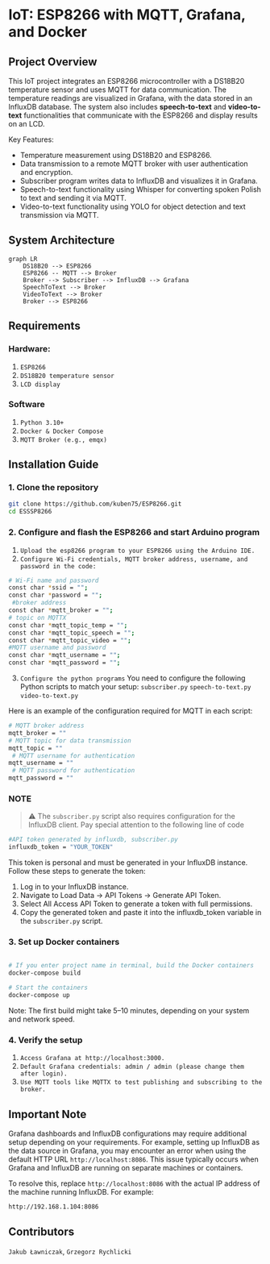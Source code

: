 # IoT: ESP8266 with MQTT, Grafana, and Docker

## Project Overview

This IoT project integrates an ESP8266 microcontroller with a DS18B20 temperature sensor and uses MQTT for data communication. The temperature readings are visualized in Grafana, with the data stored in an InfluxDB database. The system also includes **speech-to-text** and **video-to-text** functionalities that communicate with the ESP8266 and display results on an LCD.

Key Features:
- Temperature measurement using DS18B20 and ESP8266.
- Data transmission to a remote MQTT broker with user authentication and encryption.
- Subscriber program writes data to InfluxDB and visualizes it in Grafana.
- Speech-to-text functionality using Whisper for converting spoken Polish to text and sending it via MQTT.
- Video-to-text functionality using YOLO for object detection and text transmission via MQTT.

## System Architecture

```mermaid
graph LR
    DS18B20 --> ESP8266
    ESP8266 -- MQTT --> Broker
    Broker --> Subscriber --> InfluxDB --> Grafana
    SpeechToText --> Broker
    VideoToText --> Broker
    Broker --> ESP8266
```

## Requirements

### Hardware:

1. `ESP8266`
2. `DS18B20 temperature sensor`
3. `LCD display`

### Software

1. `Python 3.10+`
2. `Docker & Docker Compose`
3. `MQTT Broker (e.g., emqx)`


## Installation Guide

### 1. Clone the repository

```bash
git clone https://github.com/kuben75/ESP8266.git
cd ESSSP8266
```

### 2. Configure and flash the ESP8266 and start Arduino program

1. `Upload the esp8266 program to your ESP8266 using the Arduino IDE.`
2. `Configure Wi-Fi credentials, MQTT broker address, username, and password in the code:`

```bash 
# Wi-Fi name and password
const char *ssid = "";           
const char *password = "";  
 #broker address                                    
const char *mqtt_broker = ""; 
# topic on MQTTX
const char *mqtt_topic_temp = "";                     
const char *mqtt_topic_speech = "";                  
const char *mqtt_topic_video = "";  
#MQTT username and password              
const char *mqtt_username = "";                               
const char *mqtt_password = ""; 
```
3. `Configure the python programs`
You need to configure the following Python scripts to match your setup:
`subscriber.py`
`speech-to-text.py`
`video-to-text.py`

Here is an example of the configuration required for MQTT in each script:
```bash
# MQTT broker address
mqtt_broker = ""
# MQTT topic for data transmission
mqtt_topic = ""
 # MQTT username for authentication
mqtt_username = "" 
 # MQTT password for authentication
mqtt_password = ""  
```
###  NOTE
 > ⚠️ The `subscriber.py` script also requires configuration for the InfluxDB client. Pay special attention to the following line of code 

```bash
#API token generated by influxdb, subscriber.py
influxdb_token = "YOUR_TOKEN"
 ```
This token is personal and must be generated in your InfluxDB instance. Follow these steps to generate the token:
1. Log in to your InfluxDB instance.
2. Navigate to Load Data -> API Tokens -> Generate API Token.
3. Select All Access API Token to generate a token with full permissions.
4. Copy the generated token and paste it into the influxdb_token variable in the `subscriber.py` script.

### 3. Set up Docker containers

```bash 

# If you enter project name in terminal, build the Docker containers
docker-compose build

# Start the containers
docker-compose up
```
Note: The first build might take 5–10 minutes, depending on your system and network speed. 

### 4. Verify the setup

1. `Access Grafana at http://localhost:3000.`
2. `Default Grafana credentials: admin / admin (please change them after login).`
3. `Use MQTT tools like MQTTX to test publishing and subscribing to the broker.`
## Important Note
Grafana dashboards and InfluxDB configurations may require additional setup depending on your requirements. For example,  setting up InfluxDB as the data source in Grafana, you may encounter an error when using the default HTTP URL `http://localhost:8086`. This issue typically occurs when Grafana and InfluxDB are running on separate machines or containers.

To resolve this, replace `http://localhost:8086` with the actual IP address of the machine running InfluxDB. For example:
```bash
http://192.168.1.104:8086
```

## Contributors
`Jakub Ławniczak`, `Grzegorz Rychlicki`
